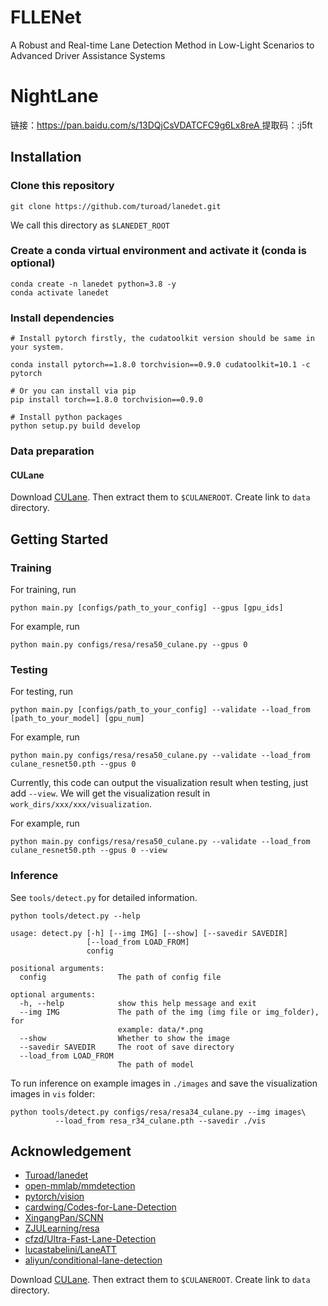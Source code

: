 # FLLENet
A Robust and Real-time Lane Detection Method in Low-Light Scenarios to Advanced Driver Assistance Systems
# NightLane
链接：[https://pan.baidu.com/s/13DQjCsVDATCFC9g6Lx8reA ](https://pan.baidu.com/s/1G6PvB1altFal1MmK0WYJ8g?pwd=j5ft )
提取码：:j5ft

## Installation
<!--
Please refer to [INSTALL.md](INSTALL.md) for installation.
-->

### Clone this repository
```
git clone https://github.com/turoad/lanedet.git
```
We call this directory as `$LANEDET_ROOT`

### Create a conda virtual environment and activate it (conda is optional)

```Shell
conda create -n lanedet python=3.8 -y
conda activate lanedet
```

### Install dependencies

```Shell
# Install pytorch firstly, the cudatoolkit version should be same in your system.

conda install pytorch==1.8.0 torchvision==0.9.0 cudatoolkit=10.1 -c pytorch

# Or you can install via pip
pip install torch==1.8.0 torchvision==0.9.0

# Install python packages
python setup.py build develop
```

### Data preparation

#### CULane

Download [CULane](https://xingangpan.github.io/projects/CULane.html). Then extract them to `$CULANEROOT`. Create link to `data` directory.
## Getting Started

### Training

For training, run

```Shell
python main.py [configs/path_to_your_config] --gpus [gpu_ids]
```


For example, run
```Shell
python main.py configs/resa/resa50_culane.py --gpus 0
```

### Testing
For testing, run
```Shell
python main.py [configs/path_to_your_config] --validate --load_from [path_to_your_model] [gpu_num]
```

For example, run
```Shell
python main.py configs/resa/resa50_culane.py --validate --load_from culane_resnet50.pth --gpus 0
```

Currently, this code can output the visualization result when testing, just add `--view`.
We will get the visualization result in `work_dirs/xxx/xxx/visualization`.

For example, run
```Shell
python main.py configs/resa/resa50_culane.py --validate --load_from culane_resnet50.pth --gpus 0 --view
```

### Inference
See `tools/detect.py` for detailed information.
```
python tools/detect.py --help

usage: detect.py [-h] [--img IMG] [--show] [--savedir SAVEDIR]
                 [--load_from LOAD_FROM]
                 config

positional arguments:
  config                The path of config file

optional arguments:
  -h, --help            show this help message and exit
  --img IMG             The path of the img (img file or img_folder), for
                        example: data/*.png
  --show                Whether to show the image
  --savedir SAVEDIR     The root of save directory
  --load_from LOAD_FROM
                        The path of model
```
To run inference on example images in `./images` and save the visualization images in `vis` folder:
```
python tools/detect.py configs/resa/resa34_culane.py --img images\
          --load_from resa_r34_culane.pth --savedir ./vis
```
## Acknowledgement
<!--ts-->
* [Turoad/lanedet]([https://github.com/open-mmlab/mmdetection](https://github.com/Turoad/lanedet))
* [open-mmlab/mmdetection](https://github.com/open-mmlab/mmdetection)
* [pytorch/vision](https://github.com/pytorch/vision)
* [cardwing/Codes-for-Lane-Detection](https://github.com/cardwing/Codes-for-Lane-Detection)
* [XingangPan/SCNN](https://github.com/XingangPan/SCNN)
* [ZJULearning/resa](https://github.com/ZJULearning/resa)
* [cfzd/Ultra-Fast-Lane-Detection](https://github.com/cfzd/Ultra-Fast-Lane-Detection)
* [lucastabelini/LaneATT](https://github.com/lucastabelini/LaneATT)
* [aliyun/conditional-lane-detection](https://github.com/aliyun/conditional-lane-detection)
<!--te-->

<!-- 
## Citation
If you use
```
@misc{peng2024FLLENet,
  author =       { },
  title =        {A Robust and Real-time Lane Detection Method in Low-Light Scenarios toAdvanced Driver Assistance Systems},
  howpublished = {}},
  year =         {2024}
}
``` -->

Download [CULane](https://xingangpan.github.io/projects/CULane.html). Then extract them to `$CULANEROOT`. Create link to `data` directory.

